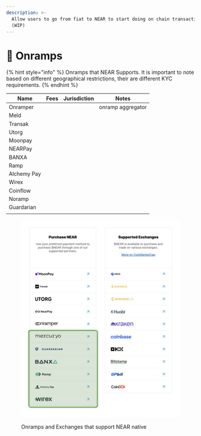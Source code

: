 ```yaml
---
description: >-
  Allow users to go from fiat to NEAR to start doing on chain transactions today
  (WIP)
---
```


# 📐 Onramps

{% hint style="info" %}
Onramps that NEAR Supports. It is important to note based on different geographical restrictions, their are different KYC requirements.&#x20;
{% endhint %}

| Name        | Fees | Jurisdiction | Notes             |
| ----------- | ---- | ------------ | ----------------- |
| Onramper    |      |              | onramp aggregator |
| Meld        |      |              |                   |
| Transak     |      |              |                   |
| Utorg       |      |              |                   |
| Moonpay     |      |              |                   |
| NEARPay     |      |              |                   |
| BANXA       |      |              |                   |
| Ramp        |      |              |                   |
| Alchemy Pay |      |              |                   |
| Wirex       |      |              |                   |
| Coinflow    |      |              |                   |
| Noramp      |      |              |                   |
| Guardarian  |      |              |                   |
|             |      |              |                   |

<figure><img src="../../.gitbook/assets/OnrampsExchangesNEAR.png" alt=""><figcaption><p>Onramps and Exchanges that support NEAR native</p></figcaption></figure>
